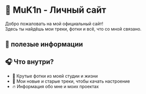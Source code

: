 # 🎤 MuK1n - Личный сайт

Добро пожаловать на мой официальный сайт!  
Здесь ты найдёшь мои треки, фотки и всё, что со мной связано.

## 🚀 полезые информации

## 🎧 Что внутри?

- 📸 Крутые фотки из моей студии и жизни  
- 🎵 Мои новые и старые треки, чтобы качать настроение  
- 🔥 Информация обо мне и моих проектах
